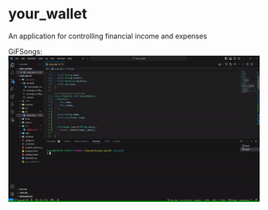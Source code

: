 # your_wallet
An application for controlling financial income and expenses




GiFSongs:
![Songs](https://github.com/katerina-tatarchenko/your_wallet/blob/main/ezgif.com-gif-maker.gif)
